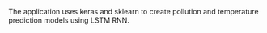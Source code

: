The application uses keras and sklearn to create pollution and temperature prediction models using LSTM RNN. 

